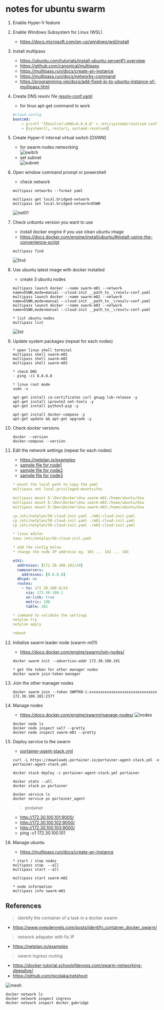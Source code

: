 ﻿# notes for ubuntu swarm #

1. Enable Hyper-V feature

2. Enable Windows Subsystem for Linux (WSL)
   - <https://docs.microsoft.com/en-us/windows/wsl/install>

3. Install multipass
   - <https://ubuntu.com/tutorials/install-ubuntu-server#1-overview>
   - <https://github.com/canonical/multipass>
   - <https://multipass.run/docs/create-an-instance>
   - <https://multipass.run/docs/networks-command>
   - <https://programming.vip/docs/add-fixed-ip-to-ubuntu-instance-of-multipass.html>

4. Create DNS resolv file [resolv-conf.yaml](resolv-conf.yaml)
   - for linux apt-get command to work

    ```yml
    #cloud-config
    bootcmd:
        - printf "[Resolve]\nDNS=8.8.8.8" > /etc/systemd/resolved.conf
        - [systemctl, restart, systemd-resolved]
    ```

5. Create Hyper-V internal virtual switch [DSWN]
   - for swarm nodes networking  
     ![switch](ubuntu_dswn.png)
   - set subnet  
     ![subnet](ubuntu_dswn_subnet.png)

6. Open window command prompt or powershell
   - check network

    ```
    multipass networks --format yaml

    multipass get local.bridged-network
    multipass set local.bridged-network=DSWN
    ```  

   ![net01](ubuntu_mp_net01.png)

7. Check unbuntu version you want to use
   - install docker engine if you use clean ubuntu image
   - <https://docs.docker.com/engine/install/ubuntu/#install-using-the-convenience-script>

    ```
    multipass find
    ```  

   ![find](ubuntu_mp_find.png)

8. Use ubuntu latest image with docker installed
   - create 3 ubuntu nodes

    ```
    multipass launch docker --name swarm-m01 --network name=DSWN,mode=manual --cloud-init __path_to__\resolv-conf.yaml
    multipass launch docker --name swarm-m02 --network name=DSWN,mode=manual --cloud-init __path_to__\resolv-conf.yaml
    multipass launch docker --name swarm-m03 --network name=DSWN,mode=manual --cloud-init __path_to__\resolv-conf.yaml

    * list ubuntu nodes
    multipass list
    ```

   ![list](ubuntu_mp_list.png)

9. Update system packages (repeat for each nodes)

    ```
    * open linux shell terminal
    multipass shell swarm-m01
    multipass shell swarm-m02
    multipass shell swarm-m03

    * check DNS
    - ping -c1 8.8.8.8

    * linux root mode
    sudo -s

    apt-get install ca-certificates curl gnupg lsb-release -y
    apt-get install iproute2 net-tools -y
    apt-get install python3-pip -y 

    apt-get install docker-compose -y
    apt-get update && apt-get upgrade -y
    ```

10. Check docker versions

    ```
    docker --version
    docker-compose --version

    ```

11. Edit the network settings (repeat for each nodes)

    - <https://netplan.io/examples>
    - [sample file for node1](m01-cloud-init.yaml)
    - [sample file for node2](m02-cloud-init.yaml)
    - [sample file for node3](m03-cloud-init.yaml)

    ```yml
    * mount the local path to copy the yaml
    multipass set local.privileged-mounts=Yes

    multipass mount D:\Dev\Docker\dsw swarm-m01:/home/ubuntu/dsw
    multipass mount D:\Dev\Docker\dsw swarm-m02:/home/ubuntu/dsw
    multipass mount D:\Dev\Docker\dsw swarm-m03:/home/ubuntu/dsw

    cp /etc/netplan/50-cloud-init.yaml ./m01-cloud-init.yaml
    cp /etc/netplan/50-cloud-init.yaml ./m02-cloud-init.yaml
    cp /etc/netplan/50-cloud-init.yaml ./m03-cloud-init.yaml

    * linux editor
    nano /etc/netplan/50-cloud-init.yaml

    * add the config below
    * change the node IP addresse eg. 101 ... 102 ... 103

    eth1:
      addresses: [172.30.100.101/24]
      nameservers:
        addresses: [8.8.8.8]
      dhcp4: no
      routes:
        - to: 172.30.100.0/24
          via: 172.30.100.1
          on-link: true
          metric: 100
          table: 101

    * command to validate the settings
    netplan try
    netplan apply

    reboot 
    ```

12. Initialize swarm leader node (swarm-m01)
    - <https://docs.docker.com/engine/swarm/join-nodes/>

    ```
    docker swarm init --advertise-addr 172.30.100.101

    * get the token for other manager nodes
    docker swarm join-token manager
    ```

13. Join the other manager nodes

    ```
    docker swarm join --token SWMTKN-1-xxxxxxxxxxxxxxxxxxxxxxxxxxxxxxx 172.30.100.101:2377

    ```

14. Manage nodes
    - <https://docs.docker.com/engine/swarm/manage-nodes/>
    ![nodes](ubuntu_sm_nodes.png)

    ```
    docker node ls
    docker node inspect self --pretty
    docker node inspect swarm-m01 --pretty

    ```

15. Deploy service to the swarm
    - [portainer-agent-stack.yml](portainer-agent-stack.yml)

    ```
    curl -L https://downloads.portainer.io/portainer-agent-stack.yml -o portainer-agent-stack.yml

    docker stack deploy -c portainer-agent-stack.yml portainer

    docker stats --all
    docker stack ps portainer

    docker service ls
    docker service ps portainer_agent
    ```

    > protainer

    - <http://172.30.100.101:9000/>
    - <http://172.30.100.102:9000/>
    - <http://172.30.100.103:9000/>
    - ping -c1 172.30.100.101

16. Manage ubuntu
    - <https://multipass.run/docs/create-an-instance>

    ```
    * start / stop nodes
    multipass stop  --all
    multipass start --all

    multipass start swarm-m02

    * node information
    multipass info swarm-m01
    ```
  
## References ##

> identify the container of a task in a docker swarm

- <https://www.yvesdennels.com/posts/identify_container_docker_swarm/>

> network adapater with fix IP

- <https://netplan.io/examples>

> swarm ingress routing

- <https://docker-tutorial.schoolofdevops.com/swarm-networking-deepdive/>
- <https://github.com/nicolaka/netshoot>

![mesh](ingress-routing-mesh.png)

```
docker network ls
docker network inspect ingress
docker network inspect docker_gwbridge
```
